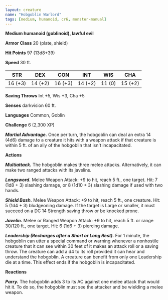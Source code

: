 ```yaml
---
layout: creature
name: "Hobgoblin Warlord"
tags: [medium, humanoid, cr6, monster-manual]
---
```


**Medium humanoid (goblinoid), lawful evil**

**Armor Class** 20 (plate, shield)

**Hit Points** 97 (13d8+39)

**Speed** 30 ft.

|   STR   |   DEX   |   CON   |   INT   |   WIS   |   CHA   |
|:-----:|:-----:|:-----:|:-----:|:-----:|:-----:|
| 16 (+3) | 14 (+2) | 16 (+3) | 14 (+2) | 11 (0) | 15 (+2) |

**Saving Throws** Int +5, Wis +3, Cha +5

**Senses** darkvision 60 ft.

**Languages** Common, Goblin

**Challenge** 6 (2,300 XP)

***Martial Advantage.*** Once per turn, the hobgoblin can deal an extra 14 (4d6) damage to a creature it hits with a weapon attack if that creature is within 5 ft. of an ally of the hobgoblin that isn't incapacitated.

**Actions**

***Multiattack.*** The hobgoblin makes three melee attacks. Alternatively, it can make two ranged attacks with its javelins.

***Longsword.*** Melee Weapon Attack: +9 to hit, reach 5 ft., one target. Hit: 7 (1d8 + 3) slashing damage, or 8 (1d10 + 3) slashing damage if used with two hands.

***Shield Bash.*** Melee Weapon Attack: +9 to hit, reach 5 ft., one creature. Hit: 5 (1d4 + 3) bludgeoning damage. If the target is Large or smaller, it must succeed on a DC 14 Strength saving throw or be knocked prone.

***Javelin.*** Melee or Ranged Weapon Attack: +9 to hit, reach 5 ft. or range 30/120 ft., one target. Hit: 6 (1d6 + 3) piercing damage.

***Leadership (Recharges after a Short or Long Rest).*** For 1 minute, the hobgoblin can utter a special command or warning whenever a nonhostile creature that it can see within 30 feet of it makes an attack roll or a saving throw. The creature can add a d4 to its roll provided it can hear and understand the hobgoblin. A creature can benefit from only one Leadership die at a time. This effect ends if the hobgoblin is incapacitated.

**Reactions**

***Parry.*** The hobgoblin adds 3 to its AC against one melee attack that would hit it. To do so, the hobgoblin must see the attacker and be wielding a melee weapon.

